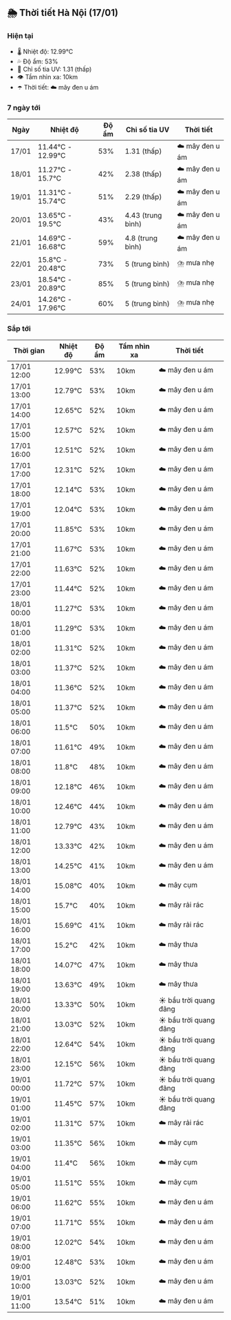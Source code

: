 ## 🌦️ Thời tiết Hà Nội (17/01)

### Hiện tại

- 🌡️ Nhiệt độ: 12.99℃
- 💦 Độ ẩm: 53%
- 🌟 Chỉ số tia UV: 1.31 (thấp)
- 👁️ Tầm nhìn xa: 10km
- ☂️ Thời tiết: ☁️ mây đen u ám

### 7 ngày tới

| Ngày | Nhiệt độ | Độ ẩm | Chỉ số tia UV | Thời tiết |
| --- | --- | --- | --- | --- |
| 17/01 | 11.44℃ - 12.99℃ | 53% | 1.31 (thấp) | ☁️ mây đen u ám |
| 18/01 | 11.27℃ - 15.7℃ | 42% | 2.38 (thấp) | ☁️ mây đen u ám |
| 19/01 | 11.31℃ - 15.74℃ | 51% | 2.29 (thấp) | ☁️ mây đen u ám |
| 20/01 | 13.65℃ - 19.5℃ | 43% | 4.43 (trung bình) | ☁️ mây đen u ám |
| 21/01 | 14.69℃ - 16.68℃ | 59% | 4.8 (trung bình) | ☁️ mây đen u ám |
| 22/01 | 15.8℃ - 20.48℃ | 73% | 5 (trung bình) | ⛈️ mưa nhẹ |
| 23/01 | 18.54℃ - 20.89℃ | 85% | 5 (trung bình) | ⛈️ mưa nhẹ |
| 24/01 | 14.26℃ - 17.96℃ | 60% | 5 (trung bình) | ⛈️ mưa nhẹ |

### Sắp tới

| Thời gian | Nhiệt độ | Độ ẩm | Tầm nhìn xa | Thời tiết |
| --- | --- | --- | --- | --- |
| 17/01 12:00 | 12.99℃ | 53% | 10km | ☁️ mây đen u ám |
| 17/01 13:00 | 12.79℃ | 53% | 10km | ☁️ mây đen u ám |
| 17/01 14:00 | 12.65℃ | 52% | 10km | ☁️ mây đen u ám |
| 17/01 15:00 | 12.57℃ | 52% | 10km | ☁️ mây đen u ám |
| 17/01 16:00 | 12.51℃ | 52% | 10km | ☁️ mây đen u ám |
| 17/01 17:00 | 12.31℃ | 52% | 10km | ☁️ mây đen u ám |
| 17/01 18:00 | 12.14℃ | 53% | 10km | ☁️ mây đen u ám |
| 17/01 19:00 | 12.04℃ | 53% | 10km | ☁️ mây đen u ám |
| 17/01 20:00 | 11.85℃ | 53% | 10km | ☁️ mây đen u ám |
| 17/01 21:00 | 11.67℃ | 53% | 10km | ☁️ mây đen u ám |
| 17/01 22:00 | 11.63℃ | 52% | 10km | ☁️ mây đen u ám |
| 17/01 23:00 | 11.44℃ | 52% | 10km | ☁️ mây đen u ám |
| 18/01 00:00 | 11.27℃ | 53% | 10km | ☁️ mây đen u ám |
| 18/01 01:00 | 11.29℃ | 53% | 10km | ☁️ mây đen u ám |
| 18/01 02:00 | 11.31℃ | 52% | 10km | ☁️ mây đen u ám |
| 18/01 03:00 | 11.37℃ | 52% | 10km | ☁️ mây đen u ám |
| 18/01 04:00 | 11.36℃ | 52% | 10km | ☁️ mây đen u ám |
| 18/01 05:00 | 11.37℃ | 52% | 10km | ☁️ mây đen u ám |
| 18/01 06:00 | 11.5℃ | 50% | 10km | ☁️ mây đen u ám |
| 18/01 07:00 | 11.61℃ | 49% | 10km | ☁️ mây đen u ám |
| 18/01 08:00 | 11.8℃ | 48% | 10km | ☁️ mây đen u ám |
| 18/01 09:00 | 12.18℃ | 46% | 10km | ☁️ mây đen u ám |
| 18/01 10:00 | 12.46℃ | 44% | 10km | ☁️ mây đen u ám |
| 18/01 11:00 | 12.79℃ | 43% | 10km | ☁️ mây đen u ám |
| 18/01 12:00 | 13.33℃ | 42% | 10km | ☁️ mây đen u ám |
| 18/01 13:00 | 14.25℃ | 41% | 10km | ☁️ mây đen u ám |
| 18/01 14:00 | 15.08℃ | 40% | 10km | ☁️ mây cụm |
| 18/01 15:00 | 15.7℃ | 40% | 10km | ☁️ mây rải rác |
| 18/01 16:00 | 15.69℃ | 41% | 10km | ☁️ mây rải rác |
| 18/01 17:00 | 15.2℃ | 42% | 10km | ☁️ mây thưa |
| 18/01 18:00 | 14.07℃ | 47% | 10km | ☁️ mây thưa |
| 18/01 19:00 | 13.63℃ | 49% | 10km | ☁️ mây thưa |
| 18/01 20:00 | 13.33℃ | 50% | 10km | ☀️ bầu trời quang đãng |
| 18/01 21:00 | 13.03℃ | 52% | 10km | ☀️ bầu trời quang đãng |
| 18/01 22:00 | 12.64℃ | 54% | 10km | ☀️ bầu trời quang đãng |
| 18/01 23:00 | 12.15℃ | 56% | 10km | ☀️ bầu trời quang đãng |
| 19/01 00:00 | 11.72℃ | 57% | 10km | ☀️ bầu trời quang đãng |
| 19/01 01:00 | 11.45℃ | 57% | 10km | ☀️ bầu trời quang đãng |
| 19/01 02:00 | 11.31℃ | 57% | 10km | ☁️ mây rải rác |
| 19/01 03:00 | 11.35℃ | 56% | 10km | ☁️ mây cụm |
| 19/01 04:00 | 11.4℃ | 56% | 10km | ☁️ mây cụm |
| 19/01 05:00 | 11.51℃ | 55% | 10km | ☁️ mây cụm |
| 19/01 06:00 | 11.62℃ | 55% | 10km | ☁️ mây đen u ám |
| 19/01 07:00 | 11.71℃ | 55% | 10km | ☁️ mây đen u ám |
| 19/01 08:00 | 12.02℃ | 54% | 10km | ☁️ mây đen u ám |
| 19/01 09:00 | 12.48℃ | 53% | 10km | ☁️ mây đen u ám |
| 19/01 10:00 | 13.03℃ | 52% | 10km | ☁️ mây đen u ám |
| 19/01 11:00 | 13.54℃ | 51% | 10km | ☁️ mây đen u ám |
